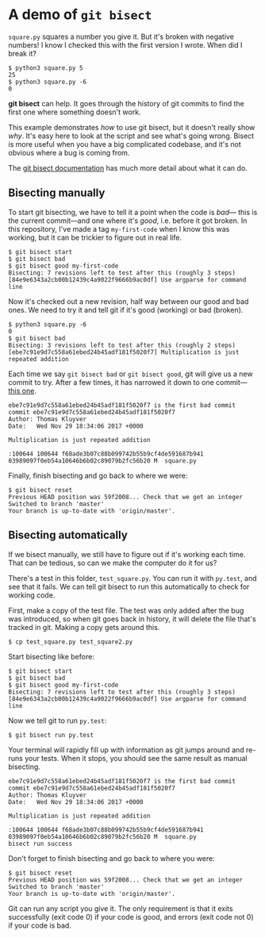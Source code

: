 # A demo of `git bisect`

`square.py` squares a number you give it. But it's broken with negative
numbers! I know I checked this with the first version I wrote. When did I break
it?

    $ python3 square.py 5
    25
    $ python3 square.py -6
    0

**git bisect** can help. It goes through the history of git commits to find the
first one where something doesn't work.

This example demonstrates *how* to use git bisect, but it doesn't really show
*why*. It's easy here to look at the script and see what's going wrong. Bisect
is more useful when you have a big complicated codebase, and it's not obvious
where a bug is coming from.

The [git bisect documentation](https://git-scm.com/docs/git-bisect)
has much more detail about what it can do.

## Bisecting manually

To start git bisecting, we have to tell it a point when the code is *bad*—
this is the current commit—and one where it's *good*, i.e. before it got broken.
In this repository, I've made a tag `my-first-code` when I know this was working,
but it can be trickier to figure out in real life.

    $ git bisect start
    $ git bisect bad
    $ git bisect good my-first-code 
    Bisecting: 7 revisions left to test after this (roughly 3 steps)
    [84e9e6343a2cb00b12439c4a9022f9666b9ac0df] Use argparse for command line

Now it's checked out a new revision, half way between our good and bad ones.
We need to try it and tell git if it's good (working) or bad (broken).

    $ python3 square.py -6
    0
    $ git bisect bad
    Bisecting: 3 revisions left to test after this (roughly 2 steps)
    [ebe7c91e9d7c558a61ebed24b45adf181f5020f7] Multiplication is just repeated addition

Each time we say `git bisect bad` or `git bisect good`, git will give us a new
commit to try. After a few times, it has narrowed it down to one commit—
[this one](https://github.com/takluyver/bisect-demo/commit/ebe7c91e9d7c558a61ebed24b45adf181f5020f7).

    ebe7c91e9d7c558a61ebed24b45adf181f5020f7 is the first bad commit
    commit ebe7c91e9d7c558a61ebed24b45adf181f5020f7
    Author: Thomas Kluyver
    Date:   Wed Nov 29 18:34:06 2017 +0000

    Multiplication is just repeated addition

    :100644 100644 f68ade3b07c88b099742b55b9cf4de591687b941 03989097f0eb54a10646b6b02c89079b2fc56b20 M	square.py

Finally, finish bisecting and go back to where we were:

    $ git bisect reset
    Previous HEAD position was 59f2008... Check that we get an integer
    Switched to branch 'master'
    Your branch is up-to-date with 'origin/master'.

## Bisecting automatically

If we bisect manually, we still have to figure out if it's working each time.
That can be tedious, so can we make the computer do it for us?

There's a test in this folder, `test_square.py`. You can run it with `py.test`,
and see that it fails. We can tell git bisect to run this automatically to
check for working code.

First, make a copy of the test file. The test was only added after the bug
was introduced, so when git goes back in history, it will delete the file that's
tracked in git. Making a copy gets around this.

    $ cp test_square.py test_square2.py

Start bisecting like before:

    $ git bisect start
    $ git bisect bad
    $ git bisect good my-first-code 
    Bisecting: 7 revisions left to test after this (roughly 3 steps)
    [84e9e6343a2cb00b12439c4a9022f9666b9ac0df] Use argparse for command line

Now we tell git to run `py.test`:

    $ git bisect run py.test

Your terminal will rapidly fill up with information as git jumps around and
re-runs your tests. When it stops, you should see the same result as manual
bisecting.

    ebe7c91e9d7c558a61ebed24b45adf181f5020f7 is the first bad commit
    commit ebe7c91e9d7c558a61ebed24b45adf181f5020f7
    Author: Thomas Kluyver
    Date:   Wed Nov 29 18:34:06 2017 +0000

    Multiplication is just repeated addition

    :100644 100644 f68ade3b07c88b099742b55b9cf4de591687b941 03989097f0eb54a10646b6b02c89079b2fc56b20 M	square.py
    bisect run success

Don't forget to finish bisecting and go back to where you were:

    $ git bisect reset
    Previous HEAD position was 59f2008... Check that we get an integer
    Switched to branch 'master'
    Your branch is up-to-date with 'origin/master'.

Git can run any script you give it. The only requirement is that it exits
successfully (exit code 0) if your code is good, and errors (exit code not 0)
if your code is bad.
